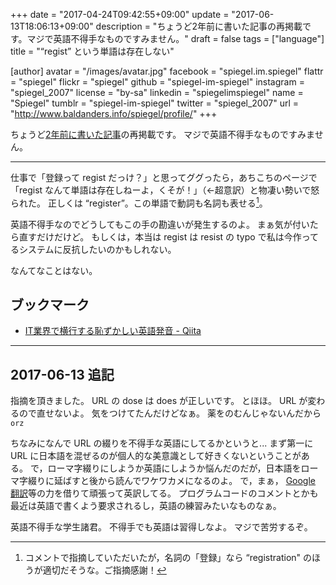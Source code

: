 +++
date = "2017-04-24T09:42:55+09:00"
update = "2017-06-13T18:06:13+09:00"
description = "ちょうど2年前に書いた記事の再掲載です。マジで英語不得手なものですみません。"
draft = false
tags = ["language"]
title = "“regist” という単語は存在しない"

[author]
  avatar = "/images/avatar.jpg"
  facebook = "spiegel.im.spiegel"
  flattr = "spiegel"
  flickr = "spiegel"
  github = "spiegel-im-spiegel"
  instagram = "spiegel_2007"
  license = "by-sa"
  linkedin = "spiegelimspiegel"
  name = "Spiegel"
  tumblr = "spiegel-im-spiegel"
  twitter = "spiegel_2007"
  url = "http://www.baldanders.info/spiegel/profile/"
+++

ちょうど[2年前に書いた記事](https://medium.com/@spiegel/-f067ee75ff3c "“regist” という単語は存在しない – Der Spiegel im Spiegel – Medium")の再掲載です。
マジで英語不得手なものですみません。

----

仕事で「登録って regist だっけ？」と思ってググったら，あちこちのページで「regist なんて単語は存在しねーよ，くそが！」（←超意訳）と物凄い勢いで怒られた。
正しくは “register”。この単語で動詞も名詞も表せる[^r1]。

[^r1]: コメントで指摘していただいたが，名詞の「登録」なら “registration" のほうが適切だそうな。ご指摘感謝！

英語不得手なのでどうしてもこの手の勘違いが発生するのよ。
まぁ気が付いたら直すだけだけど。
もしくは，本当は regist は resist の typo で私は今作ってるシステムに反抗したいのかもしれない。

なんてなことはない。

## ブックマーク

- [IT業界で横行する恥ずかしい英語発音 - Qiita](http://qiita.com/ryounagaoka/items/290885ee3291b393fe1f)

----

## 2017-06-13 追記

指摘を頂きました。
URL の dose は does が正しいです。
とほほ。
URL が変わるので直せないよ。
気をつけてたんだけどなぁ。
薬をのむんじゃないんだから `orz`

ちなみになんで URL の綴りを不得手な英語にしてるかというと... まず第一に URL に日本語を混ぜるのが個人的な美意識として好きくないということがある。
で，ローマ字綴りにしようか英語にしようか悩んだのだが，日本語をローマ字綴りに延ばすと後から読んでワケワカメになるのよ。
で，まぁ， [Google 翻訳](https://translate.google.com/)等の力を借りて頑張って英訳してる。
プログラムコードのコメントとかも最近は英語で書くよう要求されるし，英語の練習みたいなものなぁ。

英語不得手な学生諸君。
不得手でも英語は習得しなよ。
マジで苦労するぞ。
